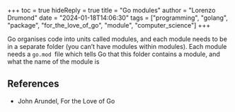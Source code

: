 +++
toc = true
hideReply = true
title = "Go modules"
author = "Lorenzo Drumond"
date = "2024-01-18T14:06:30"
tags = ["programming",  "golang",  "package",  "for_the_love_of_go",  "module",  "computer_science"]
+++


Go organises code into units called modules, and each module needs to be in a separate folder (you can’t have modules within modules). Each module needs a `go.mod `file which tells Go that this folder contains a module, and what the name of the module is

## References
- John Arundel, For the Love of Go
